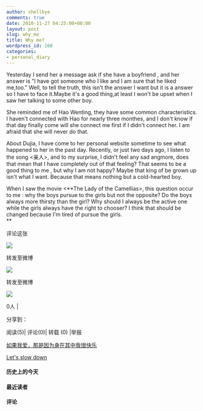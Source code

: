 ```yaml
---
author: shellbye
comments: true
date: 2010-11-27 04:25:00+00:00
layout: post
slug: why_me
title: Why me?
wordpress_id: 168
categories:
- personal_diary
---
```


   Yesterday I send her a message ask if she have a boyfriend , and her answer is "I have got someone who I like and I am sure that he liked me,too." Well, to tell the truth, this isn't the answer I want but it is a answer so I have to face it.Maybe it's a good thing,at least I won't be upset when I saw her talking to some other boy.  
  
She reminded me of Hao Wenting, they have some common characteristics. I haven't connected with Hao for nearly three monthes, and I don't know if that day finally come will she connect me first if I didn't connect her. I am afraid that she will never do that.  
  
About Dujia, I have come to her personal website sometime to see what happened to her in the past day. Recently, or just two days ago, I listen to the song <亲人>, and to my surprise, I didn't feel any sad angmore, does that mean that I have completely out of that feeling? That seems to be a good thing to me , but why I am not happy? Maybe that king of be grown up isn't what I want. Because that means nothing but a cold-hearted boy.  
  
When I saw the movie <**The Lady of the Camellias>, this question occur to me : why the boys pursue to the girls but not the opposite? Do the boys always more thirsty than the girl? Why should I always be the active one while the girls always have the right to chooser? I think that should be changed because I'm tired of pursue the girls.  
**



































评论这张









![](http://b.bst.126.net/newpage/images/microblog.png?1)

转发至微博
















![](http://b.bst.126.net/newpage/images/microblog.png?1)

转发至微博













![](http://b.bst.126.net/style/common/tuijian.png)

0人 | 
	        
分享到： 






阅读(5)|
评论(0)|
转载 (0)
|举报



























[如果我爱，那是因为身在其中我很快乐](http://bai444854713.blog.163.com/blog/static/163312182201010251040187/)





[Let's slow down](http://bai444854713.blog.163.com/blog/static/1633121822010102883057/)










#### 历史上的今天













#### 最近读者
















#### 评论



















